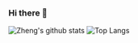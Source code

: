 ### Hi there 👋

<!--
**Maverobot/Maverobot** is a ✨ _special_ ✨ repository because its `README.md` (this file) appears on your GitHub profile.

Here are some ideas to get you started:

- 🔭 I’m currently working on ...
- 🌱 I’m currently learning ...
- 👯 I’m looking to collaborate on ...
- 🤔 I’m looking for help with ...
- 💬 Ask me about ...
- 📫 How to reach me: ...
- 😄 Pronouns: ...
- ⚡ Fun fact: ...
-->

![Zheng's github stats](https://github-readme-stats.vercel.app/api?username=maverobot&show_icons=true&theme=dracula)
![Top Langs](https://github-readme-stats.vercel.app/api/top-langs/?username=maverobot&theme=dracula&layout=compact&hide=jupyter%20notebook)
